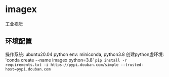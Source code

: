 # imagex
工业视觉

## 环境配置
操作系统: ubuntu20.04
python env: miniconda, python3.8
创建python虚环境:
'conda create --name imagex python=3.8'
`pip install -r requirements.txt -i https://pypi.douban.com/simple --trusted-host=pypi.douban.com`
